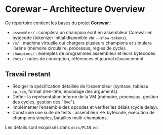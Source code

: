 # Corewar – Architecture Overview

Ce répertoire contient les bases du projet **Corewar** :

- `assembler/` : compilera un champion écrit en assembleur Corewar en bytecode (tokenizer initial disponible via `--show-tokens`).
- `vm/` : machine virtuelle qui chargera plusieurs champions et simulera l’arène (mémoire circulaire, processus, règles de cycle).
- `champions/` : exemples de programmes assembleur et leurs bytecodes.
- `docs/` : notes de conception, références et journal d’avancement.

## Travail restant
- Rédiger la spécification détaillée de l’assembleur (syntaxe, tableau `op_tab`, format d’en-tête, encodage des arguments).
- Définir la représentation interne de la VM (mémoire, processus, gestion des cycles, gestion des "live").
- Implémenter l’ensemble des opcodes et vérifier les délais (cycle delay).
- Construire une suite de tests : assembleur ↔ bytecode, exécution de champions simples, batailles multi-champions.

Les détails sont esquissés dans `docs/PLAN.md`.
